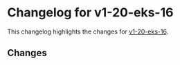 # Changelog for v1-20-eks-16

This changelog highlights the changes for [v1-20-eks-16](https://github.com/aws/eks-distro/tree/v1-20-eks-16).

## Changes

